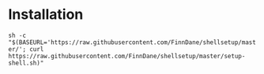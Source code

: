 # Installation
`sh -c "$(BASEURL='https://raw.githubusercontent.com/FinnDane/shellsetup/master/'; curl https://raw.githubusercontent.com/FinnDane/shellsetup/master/setup-shell.sh)"`

